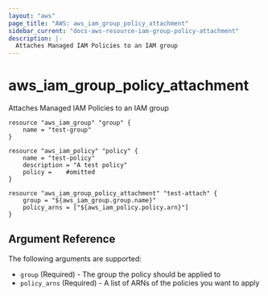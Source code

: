 ```yaml
---
layout: "aws"
page_title: "AWS: aws_iam_group_policy_attachment"
sidebar_current: "docs-aws-resource-iam-group-policy-attachment"
description: |-
  Attaches Managed IAM Policies to an IAM group
---
```


# aws\_iam\_group\_policy\_attachment

Attaches Managed IAM Policies to an IAM group

```
resource "aws_iam_group" "group" {
    name = "test-group"
}

resource "aws_iam_policy" "policy" {
    name = "test-policy"
    description = "A test policy"
    policy = 	#omitted
}

resource "aws_iam_group_policy_attachment" "test-attach" {
    group = "${aws_iam_group.group.name}"
    policy_arns = ["${aws_iam_policy.policy.arn}"]
}
```

## Argument Reference

The following arguments are supported:

* `group`		(Required) - The group the policy should be applied to
* `policy_arns`	(Required) - A list of ARNs of the policies you want to apply
